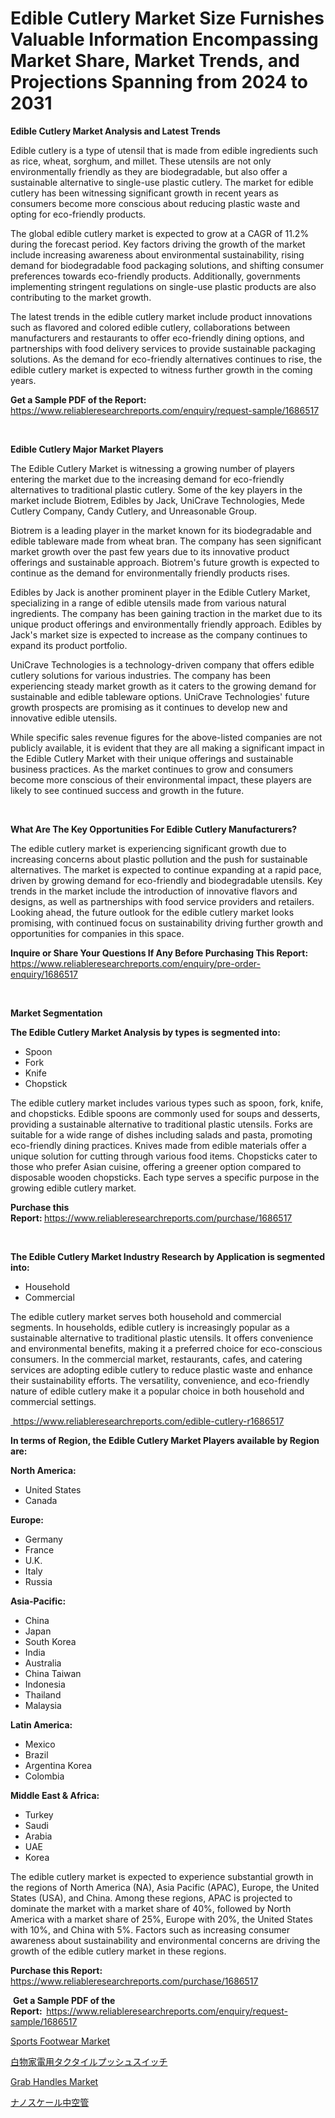 <p><h1>Edible Cutlery Market Size Furnishes Valuable Information Encompassing Market Share, Market Trends, and Projections Spanning from 2024 to 2031</h1></p><p><strong>Edible Cutlery Market Analysis and Latest Trends</strong></p>
<p><p>Edible cutlery is a type of utensil that is made from edible ingredients such as rice, wheat, sorghum, and millet. These utensils are not only environmentally friendly as they are biodegradable, but also offer a sustainable alternative to single-use plastic cutlery. The market for edible cutlery has been witnessing significant growth in recent years as consumers become more conscious about reducing plastic waste and opting for eco-friendly products.</p><p>The global edible cutlery market is expected to grow at a CAGR of 11.2% during the forecast period. Key factors driving the growth of the market include increasing awareness about environmental sustainability, rising demand for biodegradable food packaging solutions, and shifting consumer preferences towards eco-friendly products. Additionally, governments implementing stringent regulations on single-use plastic products are also contributing to the market growth.</p><p>The latest trends in the edible cutlery market include product innovations such as flavored and colored edible cutlery, collaborations between manufacturers and restaurants to offer eco-friendly dining options, and partnerships with food delivery services to provide sustainable packaging solutions. As the demand for eco-friendly alternatives continues to rise, the edible cutlery market is expected to witness further growth in the coming years.</p></p>
<p><strong>Get a Sample PDF of the Report:&nbsp;</strong> <a href="https://www.reliableresearchreports.com/enquiry/request-sample/1686517">https://www.reliableresearchreports.com/enquiry/request-sample/1686517</a></p>
<p>&nbsp;</p>
<p><strong>Edible Cutlery Major Market Players</strong></p>
<p><p>The Edible Cutlery Market is witnessing a growing number of players entering the market due to the increasing demand for eco-friendly alternatives to traditional plastic cutlery. Some of the key players in the market include Biotrem, Edibles by Jack, UniCrave Technologies, Mede Cutlery Company, Candy Cutlery, and Unreasonable Group.</p><p>Biotrem is a leading player in the market known for its biodegradable and edible tableware made from wheat bran. The company has seen significant market growth over the past few years due to its innovative product offerings and sustainable approach. Biotrem's future growth is expected to continue as the demand for environmentally friendly products rises.</p><p>Edibles by Jack is another prominent player in the Edible Cutlery Market, specializing in a range of edible utensils made from various natural ingredients. The company has been gaining traction in the market due to its unique product offerings and environmentally friendly approach. Edibles by Jack's market size is expected to increase as the company continues to expand its product portfolio.</p><p>UniCrave Technologies is a technology-driven company that offers edible cutlery solutions for various industries. The company has been experiencing steady market growth as it caters to the growing demand for sustainable and edible tableware options. UniCrave Technologies' future growth prospects are promising as it continues to develop new and innovative edible utensils.</p><p>While specific sales revenue figures for the above-listed companies are not publicly available, it is evident that they are all making a significant impact in the Edible Cutlery Market with their unique offerings and sustainable business practices. As the market continues to grow and consumers become more conscious of their environmental impact, these players are likely to see continued success and growth in the future.</p></p>
<p>&nbsp;</p>
<p><strong>What Are The Key Opportunities For Edible Cutlery Manufacturers?</strong></p>
<p><p>The edible cutlery market is experiencing significant growth due to increasing concerns about plastic pollution and the push for sustainable alternatives. The market is expected to continue expanding at a rapid pace, driven by growing demand for eco-friendly and biodegradable utensils. Key trends in the market include the introduction of innovative flavors and designs, as well as partnerships with food service providers and retailers. Looking ahead, the future outlook for the edible cutlery market looks promising, with continued focus on sustainability driving further growth and opportunities for companies in this space.</p></p>
<p><strong>Inquire or Share Your Questions If Any Before Purchasing This Report:</strong> <a href="https://www.reliableresearchreports.com/enquiry/pre-order-enquiry/1686517">https://www.reliableresearchreports.com/enquiry/pre-order-enquiry/1686517</a></p>
<p>&nbsp;</p>
<p><strong>Market Segmentation</strong></p>
<p><strong>The Edible Cutlery Market Analysis by types is segmented into:</strong></p>
<p><ul><li>Spoon</li><li>Fork</li><li>Knife</li><li>Chopstick</li></ul></p>
<p><p>The edible cutlery market includes various types such as spoon, fork, knife, and chopsticks. Edible spoons are commonly used for soups and desserts, providing a sustainable alternative to traditional plastic utensils. Forks are suitable for a wide range of dishes including salads and pasta, promoting eco-friendly dining practices. Knives made from edible materials offer a unique solution for cutting through various food items. Chopsticks cater to those who prefer Asian cuisine, offering a greener option compared to disposable wooden chopsticks. Each type serves a specific purpose in the growing edible cutlery market.</p></p>
<p><strong>Purchase this Report:&nbsp;</strong><a href="https://www.reliableresearchreports.com/purchase/1686517">https://www.reliableresearchreports.com/purchase/1686517</a></p>
<p>&nbsp;</p>
<p><strong>The Edible Cutlery Market Industry Research by Application is segmented into:</strong></p>
<p><ul><li>Household</li><li>Commercial</li></ul></p>
<p><p>The edible cutlery market serves both household and commercial segments. In households, edible cutlery is increasingly popular as a sustainable alternative to traditional plastic utensils. It offers convenience and environmental benefits, making it a preferred choice for eco-conscious consumers. In the commercial market, restaurants, cafes, and catering services are adopting edible cutlery to reduce plastic waste and enhance their sustainability efforts. The versatility, convenience, and eco-friendly nature of edible cutlery make it a popular choice in both household and commercial settings.</p></p>
<p><a href="https://www.reliableresearchreports.com/edible-cutlery-r1686517">&nbsp;https://www.reliableresearchreports.com/edible-cutlery-r1686517</a></p>
<p><strong>In terms of Region, the Edible Cutlery Market Players available by Region are:</strong></p>
<p>
    <p> <strong> North America: </strong>
        <ul>
            <li>United States</li>
            <li>Canada</li>
        </ul>
        </p> 
    <p> <strong> Europe: </strong>
        <ul>
            <li>Germany</li>
            <li>France</li>
            <li>U.K.</li>
            <li>Italy</li>
            <li>Russia</li>
        </ul>
        </p> 
    <p> <strong> Asia-Pacific: </strong>
        <ul>
            <li>China</li>
            <li>Japan</li>
            <li>South Korea</li>
            <li>India</li>
            <li>Australia</li>
            <li>China Taiwan</li>
            <li>Indonesia</li>
            <li>Thailand</li>
            <li>Malaysia</li>
        </ul>
        </p> 
    <p> <strong> Latin America: </strong>
        <ul>
            <li>Mexico</li>
            <li>Brazil</li>
            <li>Argentina Korea</li>
            <li>Colombia</li>
        </ul>
        </p> 
    <p> <strong> Middle East & Africa: </strong>
        <ul>
            <li>Turkey</li>
            <li>Saudi</li>
            <li>Arabia</li>
            <li>UAE</li>
            <li>Korea</li>
        </ul>
    </p>
    </p>
<p><p>The edible cutlery market is expected to experience substantial growth in the regions of North America (NA), Asia Pacific (APAC), Europe, the United States (USA), and China. Among these regions, APAC is projected to dominate the market with a market share of 40%, followed by North America with a market share of 25%, Europe with 20%, the United States with 10%, and China with 5%. Factors such as increasing consumer awareness about sustainability and environmental concerns are driving the growth of the edible cutlery market in these regions.</p></p>
<p><strong>Purchase this Report: </strong><a href="https://www.reliableresearchreports.com/purchase/1686517">https://www.reliableresearchreports.com/purchase/1686517</a></p>
<p>&nbsp;<strong>Get a Sample PDF of the Report:&nbsp;&nbsp;</strong><a href="https://www.reliableresearchreports.com/enquiry/request-sample/1686517">https://www.reliableresearchreports.com/enquiry/request-sample/1686517</a></p>
<p><strong></strong></p>
<p><p><a href="https://github.com/yoshih12/Market-Research-Report-List-3/blob/main/sports-footwear-market.md">Sports Footwear Market</a></p><p><a href="https://github.com/KaliMetz2023/Market-Research-Report-List-1/blob/main/1728586142096.md">白物家電用タクタイルプッシュスイッチ</a></p><p><a href="https://github.com/castoriffic/Market-Research-Report-List-5/blob/main/grab-handles-market.md">Grab Handles Market</a></p><p><a href="https://github.com/JoanaNitzsche/Market-Research-Report-List-1/blob/main/9737250142095.md">ナノスケール中空管</a></p></p>